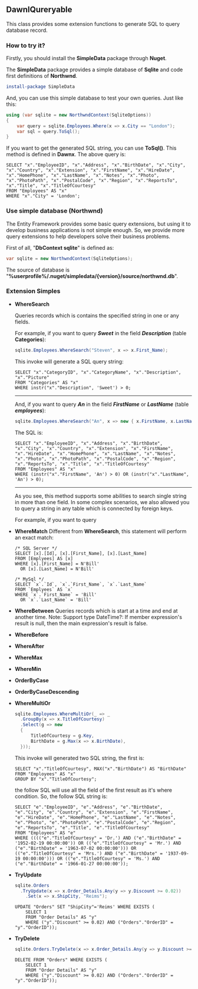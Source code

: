 ## DawnIQureryable

This class provides some extension functions to generate SQL to query database record.



### How to try it?

Firstly, you should install the **SimpleData** package through **Nuget**.

The **SimpleData** package provides a simple database of **Sqlite** and code first definitions of **Northwnd**.

```powershell
install-package SimpleData
```

And, you can use this simple database to test your own queries. Just like this:

```C#
using (var sqlite = new NorthwndContext(SqliteOptions))
{
    var query = sqlite.Employees.Where(x => x.City == "London");
    var sql = query.ToSql();
}
```

If you want to get the generated SQL string, you can use **ToSql()**. This method is defined in **Dawnx**. The above query is:

```sqlite
SELECT "x"."EmployeeID", "x"."Address", "x"."BirthDate", "x"."City", "x"."Country", "x"."Extension", "x"."FirstName", "x"."HireDate", "x"."HomePhone", "x"."LastName", "x"."Notes", "x"."Photo", "x"."PhotoPath", "x"."PostalCode", "x"."Region", "x"."ReportsTo", "x"."Title", "x"."TitleOfCourtesy"
FROM "Employees" AS "x"
WHERE "x"."City" = 'London';
```



### Use simple database (Northwnd)

The Entity Framework provides some basic query extensions, but using it to develop business applications is not simple enough. So, we provide more query extensions to help developers solve their business problems.

First of all, "**DbContext sqlite**" is defined as:

```C#
var sqlite = new NorthwndContext(SqliteOptions);
```

The source of database is "**%userprofile%/.nuget/simpledata/{version}/source/northwnd.db**".



### Extension Simples

- **WhereSearch**

  Queries records which is contains the specified string in one or any fields.

  For example, if you want to query ***Sweet*** in the field ***Description*** (table **Categories**):

  ```C#
  sqlite.Employees.WhereSearch("Steven", x => x.First_Name);
  ```

  This invoke will generate a SQL query string:

  ```sqlite
  SELECT "x"."CategoryID", "x"."CategoryName", "x"."Description", "x"."Picture"
  FROM "Categories" AS "x"
  WHERE instr("x"."Description", 'Sweet') > 0;
  ```

  ----

  And, if you want to query ***An*** in the field ***FirstName*** or ***LastName*** (table ***employees***):

  ```C#
  sqlite.Employees.WhereSearch("An", x => new { x.FirstName, x.LastName })
  ```

  The SQL is:

  ```sqlite
  SELECT "x"."EmployeeID", "x"."Address", "x"."BirthDate", "x"."City", "x"."Country", "x"."Extension", "x"."FirstName", "x"."HireDate", "x"."HomePhone", "x"."LastName", "x"."Notes", "x"."Photo", "x"."PhotoPath", "x"."PostalCode", "x"."Region", "x"."ReportsTo", "x"."Title", "x"."TitleOfCourtesy"
  FROM "Employees" AS "x"
  WHERE (instr("x"."FirstName", 'An') > 0) OR (instr("x"."LastName", 'An') > 0);
  ```

  ----

  As you see, this method supports some abilities to search  single string in more than one field. In some complex scenarios, we also allowed you to query a string in any table which is connected by foreign keys.

  For example, if you want to query 

- **WhereMatch**
  Different from **WhereSearch**, this statement will perform an exact match:

  ```mssql
  /* SQL Server */
  SELECT [x].[Id], [x].[First_Name], [x].[Last_Name]
  FROM [Emplyees] AS [x]
  WHERE [x].[First_Name] = N'Bill' 
  	OR [x].[Last_Name] = N'Bill'
  ```

  ```mysql
  /* MySql */
  SELECT `x`.`Id`, `x`.`First_Name`, `x`.`Last_Name`
  FROM `Emplyees` AS `x`
  WHERE `x`.`First_Name` = 'Bill' 
  	OR `x`.`Last_Name` = 'Bill'
  ```

- **WhereBetween**
  Queries records which is start at a time and end at another time.
  Note: Support type DateTime?: If member expression's result is null, then the main expression's result is false.

- **WhereBefore**

- **WhereAfter**

- **WhereMax**

- **WhereMin**

- **OrderByCase**

- **OrderByCaseDescending**

- **WhereMultiOr**

  ```C#
  sqlite.Employees.WhereMultiOr(_ => _
  	.GroupBy(x => x.TitleOfCourtesy)
  	.Select(g => new
  	{
  		TitleOfCourtesy = g.Key,
  		BirthDate = g.Max(x => x.BirthDate),
  	}));
  ```

  This invoke will generated two SQL string, the first is:

  ```sqlite
  SELECT "x"."TitleOfCourtesy", MAX("x"."BirthDate") AS "BirthDate"
  FROM "Employees" AS "x"
  GROUP BY "x"."TitleOfCourtesy";
  ```

  the follow SQL will use all the field of the first result as it's where condition. So, the follow SQL string is:

  ```sqlite
  SELECT "e"."EmployeeID", "e"."Address", "e"."BirthDate", "e"."City", "e"."Country", "e"."Extension", "e"."FirstName", "e"."HireDate", "e"."HomePhone", "e"."LastName", "e"."Notes", "e"."Photo", "e"."PhotoPath", "e"."PostalCode", "e"."Region", "e"."ReportsTo", "e"."Title", "e"."TitleOfCourtesy"
  FROM "Employees" AS "e"
  WHERE (((("e"."TitleOfCourtesy" = 'Dr.') AND ("e"."BirthDate" = '1952-02-19 00:00:00')) OR (("e"."TitleOfCourtesy" = 'Mr.') AND ("e"."BirthDate" = '1963-07-02 00:00:00'))) OR (("e"."TitleOfCourtesy" = 'Mrs.') AND ("e"."BirthDate" = '1937-09-19 00:00:00'))) OR (("e"."TitleOfCourtesy" = 'Ms.') AND ("e"."BirthDate" = '1966-01-27 00:00:00'));
  ```

- **TryUpdate**

  ```C#
  sqlite.Orders
  	.TryUpdate(x => x.Order_Details.Any(y => y.Discount >= 0.02))
      .Set(x => x.ShipCity, "Reims");
  ```

  ```sqlite
  UPDATE "Orders" SET "ShipCity"='Reims' WHERE EXISTS (
      SELECT 1
      FROM "Order Details" AS "y"
      WHERE ("y"."Discount" >= 0.02) AND ("Orders"."OrderID" = "y"."OrderID"));
  ```

- **TryDelete**

  ```C#
  sqlite.Orders.TryDelete(x => x.Order_Details.Any(y => y.Discount >= 0.02));
  ```

  ```sqlite
  DELETE FROM "Orders" WHERE EXISTS (
      SELECT 1
      FROM "Order Details" AS "y"
      WHERE ("y"."Discount" >= 0.02) AND ("Orders"."OrderID" = "y"."OrderID"));
  ```


